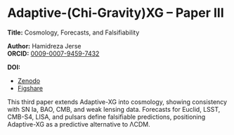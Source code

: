 # Adaptive-(Chi-Gravity)XG – Paper III
**Title:** Cosmology, Forecasts, and Falsifiability  

**Author:** Hamidreza Jerse  
**ORCID:** [0009-0007-9459-7432](https://orcid.org/0009-0007-9459-7432)  

**DOI:**  
- [Zenodo](https://doi.org/10.5281/zenodo.17061587)  
- [Figshare](https://doi.org/10.6084/m9.figshare.30060904)  

This third paper extends Adaptive-XG into cosmology, showing consistency with SN Ia, BAO, CMB, and weak lensing data. Forecasts for Euclid, LSST, CMB-S4, LISA, and pulsars define falsifiable predictions, positioning Adaptive-XG as a predictive alternative to ΛCDM.
